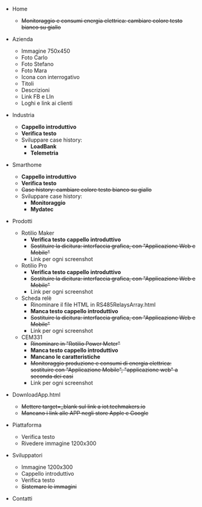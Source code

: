 - Home 
	- ~~Monitoraggio e consumi energia elettrica: cambiare colore testo bianco su giallo~~
	
- Azienda
	- Immagine 750x450
	- Foto Carlo
	- Foto Stefano
	- Foto Mara
	- Icona con interrogativo
	- Titoli
	- Descrizioni
	- Link FB e LIn
	- Loghi e link ai clienti

- Industria
	- **Cappello introduttivo**
	- **Verifica testo**
	- Sviluppare case history: 
		- **LoadBank** 
		- **Telemetria**

- Smarthome
	- **Cappello introduttivo**
	- **Verifica testo**
	- ~~Case history: cambiare colore testo bianco su giallo~~
	- Sviluppare case history: 
		- **Monitoraggio**
		- **Mydatec**

- Prodotti
	- Rotilio Maker
		- **Verifica testo cappello introduttivo**
		- ~~Sostituire la dicitura: interfaccia grafica, con "Applicazione Web e Mobile"~~
		- Link per ogni screenshot
	- Rotilio Pro
		- **Verifica testo cappello introduttivo**
		- ~~Sostituire la dicitura: interfaccia grafica, con "Applicazione Web e Mobile"~~
		- Link per ogni screenshot
	- Scheda relè
		- Rinominare il file HTML in RS485RelaysArray.html
		- **Manca testo cappello introduttivo**
		- ~~Sostituire la dicitura: interfaccia grafica, con "Applicazione Web e Mobile"~~
		- Link per ogni screenshot
	- CEM331
		- ~~Rinominare in "Rotilio Power Meter"~~
		- **Manca testo cappello introduttivo**
		- **Mancano le caratteristiche**
		- ~~Monitoraggio produzione e consumi di energia elettrica: sostituire con "Applicazione Mobile", "applicazione web" a seconda dei casi~~
		- Link per ogni screenshot

- DownloadApp.html
	- ~~Mettere target=_blank sul link a iot.techmakers.io~~
	- ~~Mancano i link alle APP negli store Apple e Google~~


- Piattaforma
	- Verifica testo
	- Rivedere immagine 1200x300

- Sviluppatori
	- Immagine 1200x300
	- Cappello introduttivo
	- Verifica testo
	- ~~Sistemare le immagini~~

- Contatti
